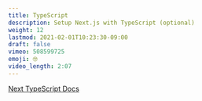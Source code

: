 ```yaml
---
title: TypeScript
description: Setup Next.js with TypeScript (optional)
weight: 12
lastmod: 2021-02-01T10:23:30-09:00
draft: false
vimeo: 508599725
emoji: 🤓
video_length: 2:07
---
```


[Next TypeScript Docs](https://nextjs.org/docs/basic-features/typescript)